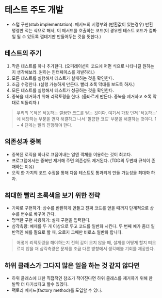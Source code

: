 # 테스트 주도 개발

- 스텁 구현(stub implementation): 메서드의 서명부와 (반환값이 있는경우) 반환 명령만 적는 식으로 해서, 이 메서드를 호출하는 코드(이 경우엔 테스트 코드가 컴파일 될 수 있도록 껍데기만 만들어두는 것을 뜻한다.)

## 테스트의 주기

1. 작은 테스트를 하나 추가한다. (오퍼레이션이 코드에 어떤 식으로 나타나길 원하는지 생각해보라. 원하는 인터페이스를 개발하라.)
2. 모든 테스트를 실행해서 테스트가 실패하는 것을 확인한다.
3. 조금 수정한다. (실행 가능하게 만든다. 빨리 초록 막대를 보도록 하자.)
4. 모든 테스트를 실행해서 테스트가 성공하는 것을 확인한다.
5. 중복을 제거하기 위해 리팩토링을 한다. (올바르게 만든다. 중복을 제거하고 초록 막대로 되돌리자.)

> 우리의 목적은 작동하는 깔끔한 코드를 얻는 것이다. 여기서 가장 먼저 '작동하는' 에 해당하는 부분을 먼저 해결하고 나서 '깔끔한 코드' 부분을 해결하는 것이다.
> 1 ~ 4 단계는 빨리 진행해야 한다.

## 의존성과 중복

- 중복된 로직을 하나로 끄집어내는 일엔 객체를 이용하는 것이 최고다.
- 프로그램에서는 중복만 제거해 주면 의존성도 제거된다. (TDD의 두번째 규칙이 존재하는 이유)
- 오직 한 가지의 코드 수정을 통해 다음 테스트도 통과되게 만들 가능성을 최대화 하자.

## 최대한 빨리 초록색을 보기 위한 전략

- 가짜로 구현하기: 상수를 반환하게 만들고 진짜 코드를 얻을 때까지 단계적으로 상수를 변수로 바꾸어 간다.
- 명백한 구현 사용하기: 실제 구현을 입력한다.
- 삼각측량: 예제를 두 개 이상으로 두고 코드를 일반화 시킨다. 두 번째 예가 좀더 일반적인 해를 필요로 할 때, 오로지 그때만 비로소 일반화 합니다.

> 어떻게 리팩토링을 해야하는지 전혀 감이 오지 않을 때, 설계를 어떻게 할지 떠오르지 않을 때 삼각측량은 문제를 조금 다른 방향에서 생각해볼 기회를 제공한다.

## 하위 클래스가 그다지 많은 일을 하는 것 같지 않다면

- 하위 클래스에 대한 직접적인 참조가 적어진다면 하위 클래스를 제거하기 위해 한 발짝 더 다가섰다고 할수 있겠다.
- 팩토리 메서드(factory method)를 도입할 수 있다.
